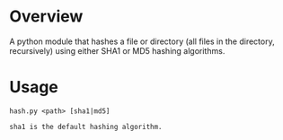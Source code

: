 Overview
========

A python module that hashes a file or directory (all files in the directory,
recursively) using either SHA1 or MD5 hashing algorithms.

Usage
=====

    hash.py <path> [sha1|md5]

    sha1 is the default hashing algorithm.
